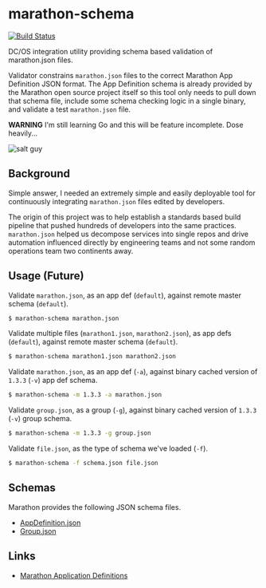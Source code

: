 # marathon-schema

[![Build Status](https://travis-ci.org/cheapRoc/marathon-schema.svg?branch=master)](https://travis-ci.org/cheapRoc/marathon-schema)

DC/OS integration utility providing schema based validation of marathon.json
files.

Validator constrains `marathon.json` files to the correct Marathon App
Definition JSON format. The App Definition schema is already provided by the
Marathon open source project itself so this tool only needs to pull down that
schema file, include some schema checking logic in a single binary, and validate
a test `marathon.json` file.

**WARNING** I'm still learning Go and this will be feature incomplete. Dose
  heavily...

![salt guy](http://i.giphy.com/l4Jz3a8jO92crUlWM.gif)

## Background

Simple answer, I needed an extremely simple and easily deployable tool for
continuously integrating `marathon.json` files edited by developers.

The origin of this project was to help establish a standards based build
pipeline that pushed hundreds of developers into the same
practices. `marathon.json` helped us decompose services into single repos and
drive automation influenced directly by engineering teams and not some random
operations team two continents away.

## Usage (Future)

Validate `marathon.json`, as an app def (`default`), against remote master
schema (`default`).

```sh
$ marathon-schema marathon.json
```

Validate multiple files (`marathon1.json`, `marathon2.json`), as app defs
(`default`), against remote master schema (`default`).

```sh
$ marathon-schema marathon1.json marathon2.json
```

Validate `marathon.json`, as an app def (`-a`), against binary cached version of
`1.3.3` (`-v`) app def schema.

```sh
$ marathon-schema -m 1.3.3 -a marathon.json
```

Validate `group.json`, as a group (`-g`), against binary cached version of
`1.3.3` (`-v`) group schema.

```sh
$ marathon-schema -m 1.3.3 -g group.json
```

Validate `file.json`, as the type of schema we've loaded (`-f`).

```sh
$ marathon-schema -f schema.json file.json
```

## Schemas

Marathon provides the following JSON schema files.

- [AppDefinition.json](https://github.com/mesosphere/marathon/blob/master/docs/docs/rest-api/public/api/v2/schema/AppDefinition.json)
- [Group.json](https://github.com/mesosphere/marathon/blob/master/docs/docs/rest-api/public/api/v2/schema/Group.json)

## Links

- [Marathon Application Definitions](https://docs.mesosphere.com/1.8/usage/marathon/application-basics/)
